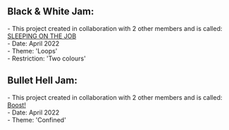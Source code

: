 <div>
  <h2>Black & White Jam:</h2>
  <p>- This project created in collaboration with 2 other members and is called: <a href="https://yayacob.itch.io/sleeping-on-the-job">SLEEPING ON THE JOB</a> 
  <br>- Date: April 2022
  <br>- Theme: 'Loops' 
    <br>- Restriction: 'Two colours'</p>

  <h2>Bullet Hell Jam:</h2>
  <p>- This project created in collaboration with 2 other members and is called: <a href="https://mynameslex.itch.io/boost">Boost!</a> 
  <br>- Date: April 2022
  <br>- Theme: 'Confined' 
</div>
